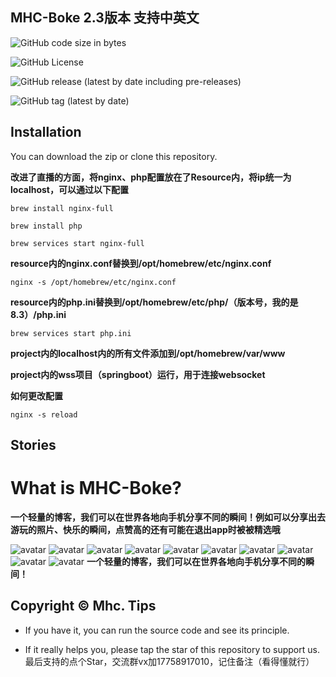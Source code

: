 MHC-Boke 2.3版本 支持中英文
---------------

![GitHub code size in bytes](https://img.shields.io/github/languages/code-size/Mhc-Inc/MHC-Boke)

![GitHub License](https://img.shields.io/github/license/Mhc-Inc/MHC-Boke)

![GitHub release (latest by date including pre-releases)](https://img.shields.io/github/v/release/Mhc-Inc/MHC-Boke?include_prereleases)

![GitHub tag (latest by date)](https://img.shields.io/github/v/tag/Mhc-Inc/MHC-Boke.svg)

Installation
---------------

You can download the zip or clone this repository.

**改进了直播的方面，将nginx、php配置放在了Resource内，将ip统一为localhost，可以通过以下配置**

```brew install nginx-full```

```brew install php```

```brew services start nginx-full```

**resource内的nginx.conf替换到/opt/homebrew/etc/nginx.conf**

```nginx -s /opt/homebrew/etc/nginx.conf```

**resource内的php.ini替换到/opt/homebrew/etc/php/（版本号，我的是8.3）/php.ini**

```brew services start php.ini```

**project内的localhost内的所有文件添加到/opt/homebrew/var/www**

**project内的wss项目（springboot）运行，用于连接websocket**

**如何更改配置**

```nginx -s reload```

Stories
---------------

# What is MHC-Boke?

**一个轻量的博客，我们可以在世界各地向手机分享不同的瞬间！例如可以分享出去游玩的照片、快乐的瞬间，点赞高的还有可能在退出app时被被精选哦**

![avatar](https://is1-ssl.mzstatic.com/image/thumb/PurpleSource221/v4/37/cc/e5/37cce569-cfab-d509-f3c8-9725018b207b/e6bfac15-617d-45f1-a966-49b265d80dc8_Simulator_Screenshot_-_iPhone_14_Plus_-_2024-03-31_at_10.58.50.png/400x800bb.png)
![avatar](https://is1-ssl.mzstatic.com/image/thumb/PurpleSource221/v4/f4/aa/3e/f4aa3e8a-2c7b-50dc-09f3-5cdd1442cb0f/34a6c79b-3d6d-4d8b-bdcc-7d442bd9d4b2_Simulator_Screenshot_-_iPhone_14_Plus_-_2024-03-31_at_10.59.32.png/400x800bb.png)
![avatar](https://is1-ssl.mzstatic.com/image/thumb/PurpleSource211/v4/d2/90/9e/d2909ed3-3cf6-4f23-f3ed-6d32f15a0a16/1d3e92fa-5a69-4bee-9917-7a026dba488b_Simulator_Screenshot_-_iPhone_14_Plus_-_2024-03-31_at_10.59.44.png/400x800bb.png)
![avatar](https://is1-ssl.mzstatic.com/image/thumb/PurpleSource221/v4/86/df/b0/86dfb0e2-c114-195e-7bc2-ed6a36c2c7f6/418b53f9-6a1e-4504-97c0-cb952b2e21c3_Simulator_Screenshot_-_iPhone_14_Plus_-_2024-03-31_at_10.59.48.png/400x800bb.png)
![avatar](https://is1-ssl.mzstatic.com/image/thumb/PurpleSource221/v4/72/3d/59/723d5909-33d2-5d82-3913-b10d0c7adca2/53e9cccf-d3c4-4bee-b06f-537658b7cf6a_Simulator_Screenshot_-_iPhone_14_Plus_-_2024-03-31_at_10.59.53.png/400x800bb.png)
![avatar](https://is1-ssl.mzstatic.com/image/thumb/PurpleSource221/v4/6f/e0/0b/6fe00b15-4729-2b02-7369-e6cc6b003f7d/fac6e250-14a9-43fb-ab42-8d2fe54c11b5_Simulator_Screenshot_-_iPhone_14_Plus_-_2024-03-31_at_11.02.51.png/400x800bb.png)
![avatar](https://is1-ssl.mzstatic.com/image/thumb/PurpleSource221/v4/98/81/5c/98815cfa-bc38-29ce-1341-556e94873206/884ae8e7-5a75-4ff5-bf03-1c61ed33064f_Simulator_Screenshot_-_iPhone_14_Plus_-_2024-03-31_at_11.03.23.png/400x800bb.png)
![avatar](https://is1-ssl.mzstatic.com/image/thumb/PurpleSource211/v4/6c/5e/f5/6c5ef5a7-7cf8-7725-4033-3bd870364f6d/7991c427-d0e9-4831-94ea-a83a30d3045d_Simulator_Screenshot_-_iPhone_14_Plus_-_2024-03-31_at_11.34.33.png/400x800bb.png)
![avatar](https://is1-ssl.mzstatic.com/image/thumb/PurpleSource211/v4/df/eb/b1/dfebb17d-fc1a-3128-ab7f-ecd5ebf192bf/96726472-6638-4ad8-93a8-c610d182ceaf_Simulator_Screenshot_-_iPhone_14_Plus_-_2024-03-31_at_11.35.16.png/400x800bb.png)
![avatar](https://is1-ssl.mzstatic.com/image/thumb/PurpleSource221/v4/69/95/09/699509a1-9561-97dd-b50c-043c6f3ef0c4/ba8372c9-fdfb-41ca-bb8a-05c0eed01b86_Simulator_Screenshot_-_iPhone_14_Plus_-_2024-03-31_at_11.35.58.png/400x800bb.png)
**一个轻量的博客，我们可以在世界各地向手机分享不同的瞬间！**

Copyright © Mhc.
Tips
-------

-  If you have it, you can run the source code and see its principle.

-  If it really helps you, please tap the star of this repository to support us.
    最后支持的点个Star，交流群vx加17758917010，记住备注（看得懂就行）

